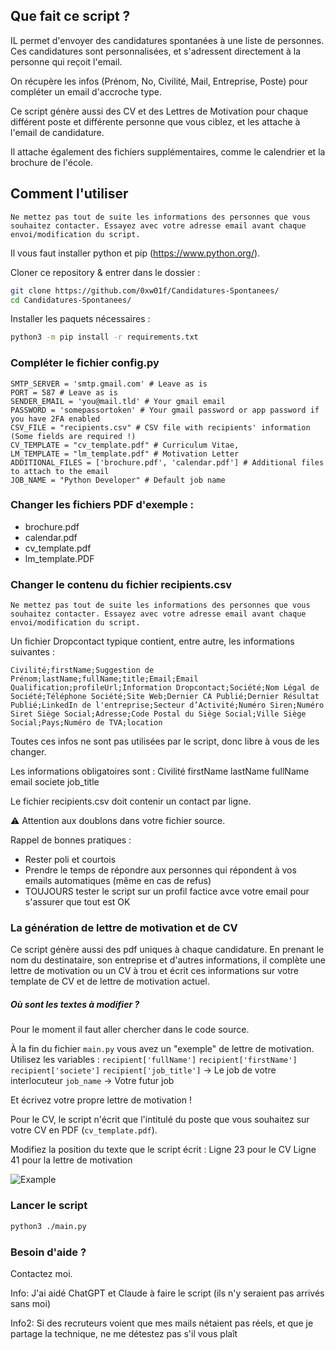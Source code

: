 
## Que fait ce script ?
IL permet d'envoyer des candidatures spontanées à une liste de personnes. Ces candidatures sont personnalisées, et s'adressent directement à la personne qui reçoit l'email. 

On récupère les infos (Prénom, No, Civilité, Mail, Entreprise, Poste) pour compléter un email d'accroche type.

Ce script génère aussi des CV et des Lettres de Motivation pour chaque différent poste et différente personne que vous ciblez, et les attache à l'email de candidature.

Il attache également des fichiers supplémentaires, comme le calendrier et la brochure de l'école. 



## Comment l'utiliser

`Ne mettez pas tout de suite les informations des personnes que vous souhaitez contacter. Essayez avec votre adresse email avant chaque envoi/modification du script.`

Il vous faut installer python et pip (https://www.python.org/).

Cloner ce repository & entrer dans le dossier :
```bash
git clone https://github.com/0xw01f/Candidatures-Spontanees/
cd Candidatures-Spontanees/
```


Installer les paquets nécessaires :
```bash
python3 -m pip install -r requirements.txt
```


### Compléter le fichier config.py

```
SMTP_SERVER = 'smtp.gmail.com' # Leave as is
PORT = 587 # Leave as is
SENDER_EMAIL = 'you@mail.tld' # Your gmail email
PASSWORD = 'somepassortoken' # Your gmail password or app password if you have 2FA enabled
CSV_FILE = "recipients.csv" # CSV file with recipients' information (Some fields are required !)
CV_TEMPLATE = "cv_template.pdf" # Curriculum Vitae, 
LM_TEMPLATE = "lm_template.pdf" # Motivation Letter
ADDITIONAL_FILES = ['brochure.pdf', 'calendar.pdf'] # Additional files to attach to the email
JOB_NAME = "Python Developer" # Default job name
```

### Changer les fichiers PDF d'exemple :
- brochure.pdf
- calendar.pdf
- cv_template.pdf
- lm_template.PDF


### Changer le contenu du fichier recipients.csv

`Ne mettez pas tout de suite les informations des personnes que vous souhaitez contacter. Essayez avec votre adresse email avant chaque envoi/modification du script.`

Un fichier Dropcontact typique contient, entre autre, les informations suivantes :

```csv
Civilité;firstName;Suggestion de Prénom;lastName;fullName;title;Email;Email Qualification;profileUrl;Information Dropcontact;Société;Nom Légal de Société;Téléphone Société;Site Web;Dernier CA Publié;Dernier Résultat Publié;LinkedIn de l'entreprise;Secteur d’Activité;Numéro Siren;Numéro Siret Siège Social;Adresse;Code Postal du Siège Social;Ville Siège Social;Pays;Numéro de TVA;location
```
Toutes ces infos ne sont pas utilisées par le script, donc libre à vous de les changer.

Les informations obligatoires sont :
Civilité
firstName
lastName
fullName
email
societe
job_title

Le fichier recipients.csv doit contenir un contact par ligne.

⚠️ Attention aux doublons dans votre fichier source.

Rappel de bonnes pratiques :
- Rester poli et courtois
- Prendre le temps de répondre aux personnes qui répondent à vos emails automatiques (même en cas de refus)
- TOUJOURS tester le script sur un profil factice avce votre email pour s'assurer que tout est OK


### La génération de lettre de motivation et de CV
Ce script génère aussi des pdf uniques à chaque candidature. En prenant le nom du destinataire, son entreprise et d'autres informations, il complète une lettre de motivation ou un CV à trou et écrit ces informations sur votre template de CV et de lettre de motivation actuel.

##### Où sont les textes à modifier ?
Pour le moment il faut aller chercher dans le code source.

À la fin du fichier `main.py` vous avez un "exemple" de lettre de motivation. 
Utilisez les variables :
`recipient['fullName']`
`recipient['firstName']`
`recipient['societe']`
`recipient['job_title']` -> Le job de votre interlocuteur
`job_name` -> Votre futur job

Et écrivez votre propre lettre de motivation !

Pour le CV, le script n'écrit que l'intitulé du poste que vous souhaitez sur votre CV en PDF (`cv_template.pdf`).

Modifiez la position du texte que le script écrit :
Ligne 23 pour le CV
Ligne 41 pour la lettre de motivation  

![Example](https://i.imgur.com/NtxNFHJ.png)



### Lancer le script

```bash
python3 ./main.py
```


### Besoin d'aide ?
Contactez moi.

Info: J'ai aidé ChatGPT et Claude à faire le script (ils n'y seraient pas arrivés sans moi)

Info2: Si des recruteurs voient que mes mails nétaient pas réels, et que je partage la technique, ne me détestez pas s'il vous plaît
